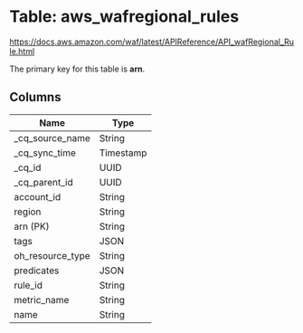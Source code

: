 # Table: aws_wafregional_rules

https://docs.aws.amazon.com/waf/latest/APIReference/API_wafRegional_Rule.html

The primary key for this table is **arn**.



## Columns
| Name          | Type          |
| ------------- | ------------- |
|_cq_source_name|String|
|_cq_sync_time|Timestamp|
|_cq_id|UUID|
|_cq_parent_id|UUID|
|account_id|String|
|region|String|
|arn (PK)|String|
|tags|JSON|
|oh_resource_type|String|
|predicates|JSON|
|rule_id|String|
|metric_name|String|
|name|String|